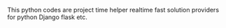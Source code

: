 This python codes are project time helper realtime fast solution providers for python Django flask etc. 
